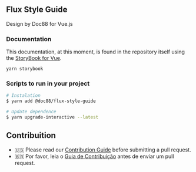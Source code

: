 ## Flux Style Guide

Design by Doc88 for Vue.js

### Documentation

This documentation, at this moment, is found in the repository itself using the [StoryBook for Vue](https://storybook.js.org/docs/guides/guide-vue/).
```
yarn storybook
```
### Scripts to run in your project

``` bash
# Instalation
$ yarn add @doc88/flux-style-guide

# Update dependence
$ yarn upgrade-interactive --latest
```

## Contribuition

- 🇺🇸 Please read our [Contribution Guide](.github/en/CONTRIBUTING.md) before submitting a pull request.
- 🇧🇷 Por favor, leia o [Guia de Contribuição](.github/pt-br/CONTRIBUTING.md) antes de enviar um pull request.
